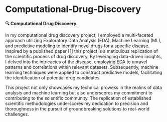 # Computational-Drug-Discovery

**🔍 Computational Drug Discovery.**

In my computational drug discovery project, I employed a multi-faceted approach utilizing Exploratory Data Analysis (EDA), Machine Learning (ML), and predictive modeling to identify novel drugs for a specific disease. Inspired by a published paper [1] this project is a meticulous replication of the scientific process of drug discovery.
By leveraging data-driven insights, I delved into the intricacies of the disease, employing EDA to unravel patterns and correlations within relevant datasets. Subsequently, machine learning techniques were applied to construct predictive models, facilitating the identification of potential drug candidates.

This project not only showcases my technical prowess in the realms of data analysis and machine learning but also underscores my commitment to contributing to the scientific community. The replication of established scientific methodologies underscores my dedication to precision and thoroughness in the pursuit of groundbreaking solutions to real-world challenges.
